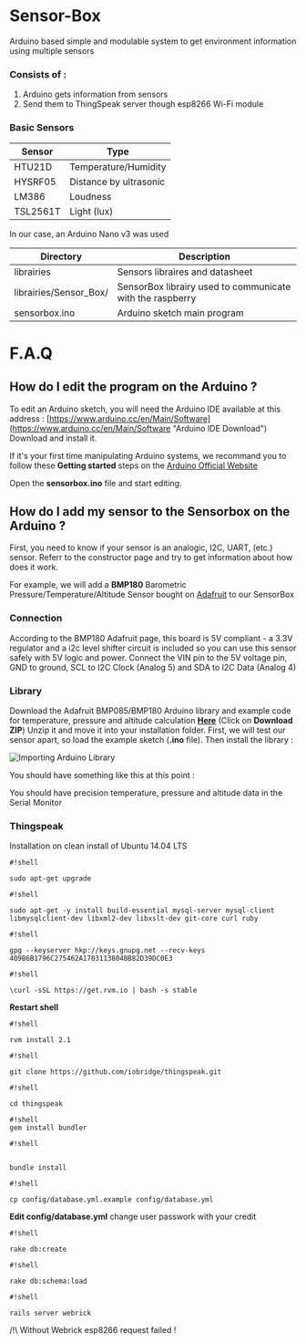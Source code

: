 Sensor-Box 
==========

Arduino based simple and modulable system to get environment information using multiple sensors

### Consists of :
1. Arduino gets information from sensors
2. Send them to ThingSpeak server though esp8266 Wi-Fi module

### Basic Sensors
|Sensor         |Type                                  |
|---------------|--------------------------------------|
|HTU21D         |Temperature/Humidity                  |
|HYSRF05        |Distance by ultrasonic                |
|LM386          |Loudness                              |
|TSL2561T       |Light (lux)                           |

In our case, an Arduino Nano v3 was used

|Directory                 |Description                                                |
|--------------------------|-----------------------------------------------------------|
|librairies                 |Sensors libraires and datasheet                            |
|librairies/Sensor_Box/    |SensorBox librairy used to communicate with the raspberry  |
|sensorbox.ino             |Arduino sketch main program                                |

F.A.Q
====================

## How do I edit the program on the Arduino ?

To edit an Arduino sketch, you will need the Arduino IDE available at this address : [https://www.arduino.cc/en/Main/Software](https://www.arduino.cc/en/Main/Software "Arduino IDE Download")
Download and install it.

If it's your first time manipulating Arduino systems, we recommand you to follow these **Getting started** steps on the [Arduino Official Website](https://www.arduino.cc/en/Main/Software "Arduino Getting started")

Open the **sensorbox.ino** file and start editing.

## How do I add my sensor to the Sensorbox on the Arduino ?

First, you need to know if your sensor is an analogic, I2C, UART, (etc.) sensor.
Referr to the constructor page and try to get information about how does it work.

For example, we will add a **BMP180** Barometric Pressure/Temperature/Altitude Sensor bought on [Adafruit](https://www.arduino.cc/en/Main/Software "Adafruit BMP180") to our SensorBox

### Connection

According to the BMP180 Adafruit page, this board is 5V compliant - a 3.3V regulator and a i2c level shifter circuit is included so you can use this sensor safely with 5V logic and power.
Connect the VIN pin to the 5V voltage pin, GND to ground, SCL to I2C Clock (Analog 5) and SDA to I2C Data (Analog 4)

### Library

Download the Adafruit BMP085/BMP180 Arduino library and example code for temperature, pressure and altitude calculation [**Here**](https://github.com/adafruit/Adafruit-BMP085-Library "Adafruit BMP085/BMP180 Library") (Click on **Download ZIP**)
Unzip it and move it into your installation folder.
First, we will test our sensor apart, so load the example sketch (**.ino** file).
Then install the library :

![Importing Arduino Library](http://www.codevista.net/wp-content/uploads/2015/08/Importing-Arduino-Library.png "Importing Arduino Library")

You should have something like this at this point : 

You should have precision temperature, pressure and altitude data in the Serial Monitor

### Thingspeak

Installation on clean install of Ubuntu 14.04 LTS

```
#!shell

sudo apt-get upgrade

```

```
#!shell

sudo apt-get -y install build-essential mysql-server mysql-client libmysqlclient-dev libxml2-dev libxslt-dev git-core curl ruby

```

```
#!shell

gpg --keyserver hkp://keys.gnupg.net --recv-keys 409B6B1796C275462A1703113804BB82D39DC0E3

```

```
#!shell

\curl -sSL https://get.rvm.io | bash -s stable

```

**Restart shell**


```
#!shell

rvm install 2.1
```


```
#!shell

git clone https://github.com/iobridge/thingspeak.git

```

```
#!shell

cd thingspeak

```

```
#!shell
gem install bundler

```

```
#!shell


bundle install
```


```
#!shell

cp config/database.yml.example config/database.yml

```

**Edit config/database.yml**
change user passwork with your credit


```
#!shell

rake db:create
```


```
#!shell

rake db:schema:load

```

```
#!shell

rails server webrick
```

/!\ Without Webrick esp8266 request failed !
